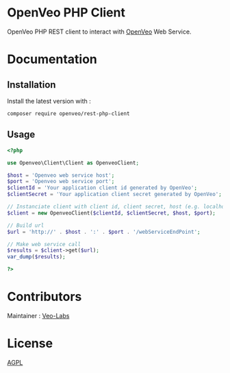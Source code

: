 # OpenVeo PHP Client

OpenVeo PHP REST client to interact with [OpenVeo](https://github.com/veo-labs/openveo-core) Web Service.

# Documentation

## Installation

Install the latest version with :

    composer require openveo/rest-php-client

## Usage

```php
<?php

use Openveo\Client\Client as OpenveoClient;

$host = 'Openveo web service host';
$port = 'Openveo web service port';
$clientId = 'Your application client id generated by OpenVeo';
$clientSecret = 'Your application client secret generated by OpenVeo';

// Instanciate client with client id, client secret, host (e.g. localhost) and port (e.g. 3001)
$client = new OpenveoClient($clientId, $clientSecret, $host, $port);

// Build url
$url = 'http://' . $host . ':' . $port . '/webServiceEndPoint';

// Make web service call
$results = $client->get($url);
var_dump($results);

?>
```

# Contributors

Maintainer : [Veo-Labs](http://www.veo-labs.com/)

# License

[AGPL](http://www.gnu.org/licenses/agpl-3.0.en.html)